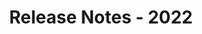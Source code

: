 ﻿---
title: Release Notes - 2022
type: docs
weight: 8
url: /de/python-net/release-notes-2022/
description: Die Release Notes von Aspose.3D wurden 2022 ver öffentlicht.
---
